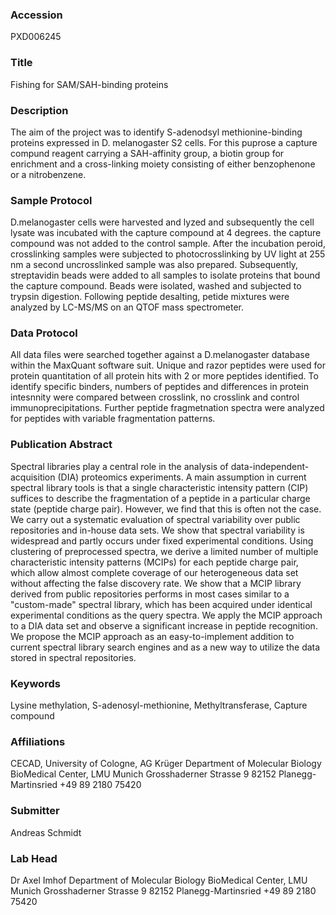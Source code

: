 ### Accession
PXD006245

### Title
Fishing for SAM/SAH-binding proteins

### Description
The aim of the project was to identify S-adenodsyl methionine-binding proteins expressed in D. melanogaster S2 cells. For this puprose a capture compund reagent carrying a SAH-affinity group, a biotin group for enrichment and a cross-linking moiety consisting of either  benzophenone or a nitrobenzene.

### Sample Protocol
D.melanogaster cells were harvested and lyzed and subsequently the cell lysate was incubated with the capture compound at 4 degrees. the capture compound was not added to the control sample. After the incubation peroid, crosslinking samples were subjected to photocrosslinking by UV light at 255 nm a second uncrosslinked sample was also prepared. Subsequently, streptavidin beads were added to all samples to isolate proteins that bound the capture compound. Beads were isolated, washed and subjected to trypsin digestion.  Following peptide desalting, petide mixtures were analyzed by LC-MS/MS on an QTOF mass spectrometer.

### Data Protocol
All data files were searched together against a D.melanogaster database within the MaxQuant software suit. Unique and razor peptides were used for protein quantitation of all protein hits with 2 or more peptides identified. To identify specific binders, numbers of peptides and differences in protein intesnnity were compared between crosslink, no crosslink and control immunoprecipitations. Further peptide fragmetnation spectra were analyzed for peptides with variable fragmentation patterns.

### Publication Abstract
Spectral libraries play a central role in the analysis of data-independent-acquisition (DIA) proteomics experiments. A main assumption in current spectral library tools is that a single characteristic intensity pattern (CIP) suffices to describe the fragmentation of a peptide in a particular charge state (peptide charge pair). However, we find that this is often not the case. We carry out a systematic evaluation of spectral variability over public repositories and in-house data sets. We show that spectral variability is widespread and partly occurs under fixed experimental conditions. Using clustering of preprocessed spectra, we derive a limited number of multiple characteristic intensity patterns (MCIPs) for each peptide charge pair, which allow almost complete coverage of our heterogeneous data set without affecting the false discovery rate. We show that a MCIP library derived from public repositories performs in most cases similar to a "custom-made" spectral library, which has been acquired under identical experimental conditions as the query spectra. We apply the MCIP approach to a DIA data set and observe a significant increase in peptide recognition. We propose the MCIP approach as an easy-to-implement addition to current spectral library search engines and as a new way to utilize the data stored in spectral repositories.

### Keywords
Lysine methylation, S-adenosyl-methionine, Methyltransferase, Capture compound

### Affiliations
CECAD, University of Cologne, AG Krüger
Department of Molecular Biology BioMedical Center, LMU Munich Grosshaderner Strasse 9 82152 Planegg-Martinsried +49 89 2180 75420

### Submitter
Andreas Schmidt

### Lab Head
Dr Axel Imhof
Department of Molecular Biology BioMedical Center, LMU Munich Grosshaderner Strasse 9 82152 Planegg-Martinsried +49 89 2180 75420


